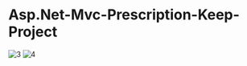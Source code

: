 # Asp.Net-Mvc-Prescription-Keep-Project
![3](https://user-images.githubusercontent.com/90845328/232837403-45b3f4e3-8adc-4302-b99c-a100c24a39da.png)
![4](https://user-images.githubusercontent.com/90845328/232837595-28f9da85-c18c-4246-acc2-3c49002eeb70.png)
